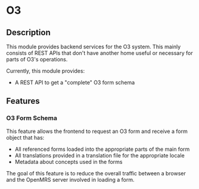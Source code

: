 # O3

## Description

This module provides backend services for the O3 system. This mainly consists of REST APIs that don't have another home
useful or necessary for parts of O3's operations.

Currently, this module provides:

* A REST API to get a "complete" O3 form schema

## Features

### O3 Form Schema

This feature allows the frontend to request an O3 form and receive a form object that has:

* All referenced forms loaded into the appropriate parts of the main form
* All translations provided in a translation file for the appropriate locale
* Metadata about concepts used in the forms

The goal of this feature is to reduce the overall traffic between a browser and the OpenMRS server involved in loading a form.
